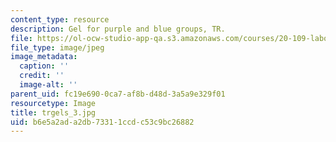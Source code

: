 ```yaml
---
content_type: resource
description: Gel for purple and blue groups, TR.
file: https://ol-ocw-studio-app-qa.s3.amazonaws.com/courses/20-109-laboratory-fundamentals-in-biological-engineering-fall-2007/b6e5a2ada2db73311ccdc53c9bc26882_trgels_3.jpg
file_type: image/jpeg
image_metadata:
  caption: ''
  credit: ''
  image-alt: ''
parent_uid: fc19e690-0ca7-af8b-d48d-3a5a9e329f01
resourcetype: Image
title: trgels_3.jpg
uid: b6e5a2ad-a2db-7331-1ccd-c53c9bc26882
---
```

